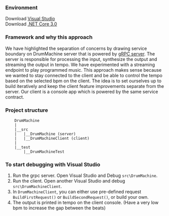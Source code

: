 ### Environment

Download [Visual Studio](https://visualstudio.microsoft.com/downloads)  
Download [.NET Core 3.0](https://dotnet.microsoft.com/download/dotnet-core/3.0)

### Framework and why this approach

We have highlighted the separation of concerns by drawing service boundary on DrumMachine server that is powered by [gRPC server](https://grpc.io/docs/tutorials/basic/csharp/). The server is responsible for processing the input, synthesize the output and streaming the output in tempo. We have experimented with a streaming endpoint to play programmed music. This approach makes sense because we wanted to stay connected to the client and be able to control the tempo based on the selected bpm on the client. The idea is to set ourselves up to build iteratively and keep the client feature improvements separate from the server.
Our client is a console app which is powered by the same service contract.

### Project structure

```
    DrumMachine
    |
    |__src
    |   |__DrumMachine (server)
    |   |__DrumMachineClient (client)
    |
    |__test
        |__DrumMachineTest
```

### To start debugging with Visual Studio

1. Run the grpc server. Open Visual Studio and Debug `src\DrumMachine`.
2. Run the client. Open another Visual Studio and debug `src\DrumMachineClient`.
3. In `DrumMachineClient`, you can either use pre-defined request `BuildFirstRequest()` or `BuildSecondRequest()`, or build your own.
4. The output is printed in tempo on the client console. (Have a very low bpm to increase the gap between the beats)
